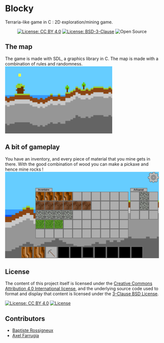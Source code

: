 # Blocky
Terraria-like game in C : 2D exploration/mining game.

<p align="center">
    <a href="http://creativecommons.org/licenses/by/4.0/"><img src="https://img.shields.io/badge/License-CC%20BY%204.0-lightgrey.svg" alt="License: CC BY 4.0"/></a>
    <a href="https://opensource.org/licenses/BSD-3-Clause"><img src="https://img.shields.io/badge/License-BSD%203--Clause-blue.svg" alt="License: BSD-3-Clause"/></a>
    <img src="https://img.shields.io/badge/Open%20Source-%20%E2%99%A5%20-brightgreen" alt="Open Source"/>
</p>

## The map
The game is made with SDL, a graphics library in C. 
The map is made with a combination of rules and randomness.
![The map](images/terrCap.PNG "The map")

## A bit of gameplay
You have an inventory, and every piece of material that you mine gets in there. With the good combination of wood you can make a pickaxe and hence mine rocks ! 
![The inventory](images/invCap.PNG "The inventory")

## License

The content of this project itself is licensed under the [Creative Commons Attribution 4.0 International license](https://creativecommons.org/licenses/by/4.0/), and the underlying source code used to format 
and display that content is licensed under the [3-Clause BSD License](https://opensource.org/licenses/BSD-3-Clause).

<a href="http://creativecommons.org/licenses/by/4.0/"><img src="https://img.shields.io/badge/License-CC%20BY%204.0-lightgrey.svg" alt="License: CC BY 4.0"/></a>
[![License](https://img.shields.io/badge/License-BSD%203--Clause-blue.svg)](https://opensource.org/licenses/BSD-3-Clause)

## Contributors

* [ Baptiste Rossigneux ](https://github.com/BabaVegato)
* [ Axel Farrugia ](https://github.com/AxelFarr)

